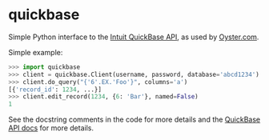 
quickbase
=========

Simple Python interface to the [Intuit QuickBase API](http://www.quickbase.com/api-guide/index.html), as used by [Oyster.com](http://www.oyster.com/).

Simple example:

```python
>>> import quickbase
>>> client = quickbase.Client(username, password, database='abcd1234')
>>> client.do_query("{'6'.EX.'Foo'}", columns='a')
[{'record_id': 1234, ...}]
>>> client.edit_record(1234, {6: 'Bar'}, named=False)
1
```

See the docstring comments in the code for more details and the [QuickBase API docs](http://www.quickbase.com/api-guide/index.html) for more details.
